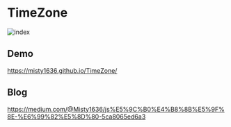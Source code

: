 # TimeZone
![index](https://user-images.githubusercontent.com/47848363/60288307-7b7c1280-9946-11e9-857f-7b52f65c3a31.png)

## Demo
https://misty1636.github.io/TimeZone/

## Blog
https://medium.com/@Misty1636/js%E5%9C%B0%E4%B8%8B%E5%9F%8E-%E6%99%82%E5%8D%80-5ca8065ed6a3
